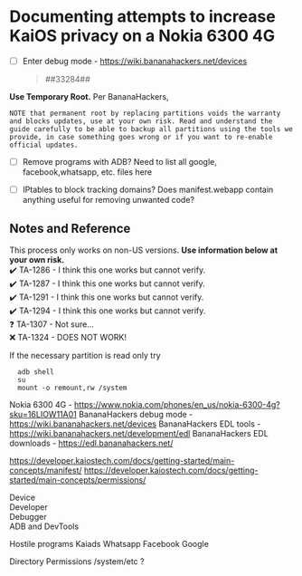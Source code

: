 # Documenting attempts to increase KaiOS privacy on a Nokia 6300 4G

- [ ] Enter debug mode - https://wiki.bananahackers.net/devices
    >*#*#33284#*#*
    
 **Use Temporary Root.** Per BananaHackers,
 ```
 NOTE that permanent root by replacing partitions voids the warranty and blocks updates, use at your own risk. Read and understand the guide carefully to be able to backup all partitions using the tools we provide, in case something goes wrong or if you want to re-enable official updates.
```



- [ ] Remove programs with ADB?
    Need to list all google, facebook,whatsapp, etc. files here
- [ ] IPtables to block tracking domains?
Does manifest.webapp contain anything useful for removing unwanted code?


## Notes and Reference

This process only works on non-US versions. **Use information below at your own risk.** <br />
:heavy_check_mark: TA-1286 - I think this one works but cannot verify. <br />
:heavy_check_mark: TA-1287 - I think this one works but cannot verify. <br />
:heavy_check_mark: TA-1291 - I think this one works but cannot verify. <br />
:heavy_check_mark: TA-1294 - I think this one works but cannot verify. <br />
:question: TA-1307 - Not sure... <br />
:x: TA-1324 - DOES NOT WORK! <br />

If the necessary partition is read only try
```
  adb shell
  su
  mount -o remount,rw /system
```

Nokia 6300 4G - https://www.nokia.com/phones/en_us/nokia-6300-4g?sku=16LIOW11A01
BananaHackers debug mode - https://wiki.bananahackers.net/devices
BananaHackers EDL tools - https://wiki.bananahackers.net/development/edl
BananaHackers EDL downloads - https://edl.bananahackers.net/

https://developer.kaiostech.com/docs/getting-started/main-concepts/manifest/
https://developer.kaiostech.com/docs/getting-started/main-concepts/permissions/


Device <br />
    Developer <br />
        Debugger <br />
            ADB and DevTools <br /> 

Hostile programs
Kaiads
Whatsapp
Facebook
Google

Directory           Permissions
/system/etc         ?

